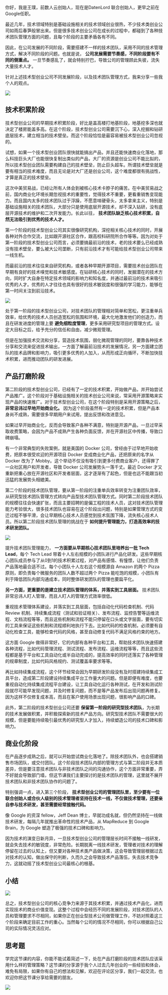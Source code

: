 你好，我是王璞，前数人云创始人，现在是DatenLord 联合创始人，更早之前在Google任职。

最近几年，技术领域特别是基础设施相关的技术领域创业很热，不少技术类创业公司如雨后春笋般冒出来。但是很多技术创业公司在成长的过程中，都碰到了各种技术团队管理方面的问题，且每个阶段的主要矛盾各有不同。

因此，在公司发展的不同阶段，需要搭建不一样的技术团队，采用不同的技术管理方式，解决不同阶段的问题。也就是说， **公司发展需要节奏感，不同阶段要有不同的侧重点。** 一旦节奏感乱了，就会特别拧巴，导致公司的管理顾此失彼，流失大量技术人才。

针对上述技术型创业公司不同发展阶段，以及技术团队管理方式，我来分享一些我个人的观点。

![](https://static001.geekbang.org/resource/image/7d/12/7df1fe175154523b2e9de7fceb01eb12.png?wh=1772x950)

## **技术积累阶段**

技术型创业公司的早期技术积累阶段，好比是盖高楼打地基阶段，地基挖多深也就决定了楼房能盖多高。在这个阶段，技术型创业公司需要沉下心，深入挖掘和钻研底层技术，建立相当的技术壁垒。而这个阶段恰恰是最容易被技术型创业公司忽视的。

试想，如果一个技术型创业团队很快就能搞出产品，并且还能快速商业化落地，那么科技巨头大厂也能很快复制出类似的产品，大厂的资源是创业公司不能比拟的，所以技术型创业团队需要构建自己的技术壁垒，防止巨头超车。所谓技术壁垒就是要有相当的技术难度，而且无论是对大厂还是创业公司，这个难度都很有挑战性，才算是真正的技术壁垒。

这次中美贸易战，已经让所有人体会到被核心技术卡脖子的痛苦。在中美贸易战之前，国内商业化环境长期忽视技术的重要性，觉得技术不重要，更看重销售变现能力。而且国内太多的技术团队过于浮躁，不愿意啃硬骨头，太多拿来主义，特别是基础设施相关的技术团队，大部分只是使用底层开源技术，却不深入钻研，没有底层开源技术的维护和二次开发能力。长此以往， **技术团队缺乏核心技术积累，自然无法吸引到优秀的技术人才。**

第一个阶段的技术型创业公司其实很像研究机构，深挖相关核心技术的同时，开展各种对外合作交流，比如跟开源社区合作，跟高校科研院所合作等等。因为对处于第一阶段的技术型创业公司而言，必须要搞最前沿的技术，老的技术要么已经成熟没有技术壁垒，要么被大公司垄断，只有前沿技术才有可能给技术型创业公司带来一线生机。

而最前沿的技术往往来自研究机构，或者各种早期开源项目，需要技术创业团队在早期有良好的技术嗅觉和技术敏感度。在钻研核心技术的同时，发掘潜在的技术方向，同时扩大自身在特定技术领域的影响力和知名度，并通过最前沿的技术来吸引优秀的人才。优秀的人才往往也具有很好的技术敏锐度和很强的学习能力，能够在第一时间关注到前沿技术。

![](https://static001.geekbang.org/resource/image/b6/b8/b661376byye4d8a2b8686cbb442105b8.png?wh=1864x996)

处于第一阶段的技术型创业公司，对技术团队的管理相对简单和宽松，更注重单兵效率，给优秀的技术人员创造宽松的氛围和环境，最大化地激发他们的创造力，而且在研发进度的管理上要 **避免细粒度管理**，更多采用研究型项目的管理方式。设定大目标之后，给予充分的信任和自由，减少微观管理。

但是在加强技术交流和分享，营造技术氛围，弱化微观管理的同时，要靠各种技术分享和交流来促进技术输出，一方面了解最前沿技术的发展情况，另一方面建立团队的技术品牌和影响力，吸引更多优秀的人加入，从而形成正向循环，不断加快技术积累，进而推动团队的研发进展。

## **产品打磨阶段**

第二阶段的技术型创业公司，已经有了一定的技术积累，开始做产品，并开始尝试产品推广。这个阶段对于基础设施相关的技术创业公司来说，常采用开源策略来实现产品的快速推广。对于技术型创业公司，在这个阶段特别是采用开源策略之后， **非常忌讳过早地开始商业化。** 因为这个阶段虽然有一定的技术积累，但是产品本身尚不成熟，需要很多早期用户来试用，提出反馈和改进意见。

如果过早开始商业化，反而会导致客户各种不满意，特别是开源产品，一旦过早采取收费策略，会因为产品不成熟产生各种负面反馈，并在开源社区中传播，导致口碑崩塌。

有一个非常典型的失败案例，就是美国的 Docker 公司，曾经由于过早地开始收费，把原本很受欢迎的开源项目 Docker 变成商业化产品，还把原来的名字从 Docker 改为了 Mobby。这个举动不仅没有吸引到更多付费商业客户，还得罪了一众社区用户和开发者，导致 Docker 公司发展势头一落千丈。最近 Docker 才又重新把重心放在开源社区和开发者层面，这才逐渐有了起色，但是也远不能跟当初迅猛的发展势头相媲美。

第二个阶段的技术团队管理，要从第一阶段的注重单兵效率转变为注重团队效率，从研究型技术团队管理方式转向产品型技术团队管理方式。同时第二阶段技术团队的规模往往会快速扩张，而且主要招聘的是偏工程的技术人员，这对技术团队管理能力考验很大，很多技术团队也容易在这个阶段出问题，特别是如果管理方式的变迁过程不够平滑，会让早期核心技术人员感觉到技术氛围下降，流失核心技术人员。所以第二阶段技术团队管理的挑战在于 **如何提升管理能力，打造高效率的技术研发团队。**

![](https://static001.geekbang.org/resource/image/67/60/67ab49ea48bed3f263183f4b8c895160.png?wh=1898x786)

提升技术团队管理能力， **一方面要从早期核心技术团队里培养出一批 Tech Lead**，每个 Tech Lead 带着十人左右规模的小团队进行产品化研发。这些早期核心团队成员参与了从0到1的技术积累过程，对产品有感情、有憧憬，让他们负责产品落地最合适不过。每个小团队十人左右这个规模源自 Amazon 的两个 Pizza 原则，即负责每个微服务的团队人数不超过两个 Pizza 能吃饱的规模，小团队有利于降低团队内部沟通成本，同时整体研发团队的管理也要扁平化。

**另一方面，更重要的是建立技术团队管理的体系，并落实到工具层面。** 技术团队非常忌讳人盯人管理，而且人盯人的管理方式效率很低。

重视技术管理体系建设，并落实到工具层面，包括自动化代码检查机制、代码 Review 机制、持续集成流程（测试和验证相关）、发布流程、监控告警等运维流程、文档流程等等，而且这些机制和流程不能只停留在口头或文字层面，要有切实的工具来保证这些机制和流程顺利地执行下去。比如代码的检查机制，必须要有自动化检查工具，能够检查代码的风格，甚至自动修复代码不满足风格约束的地方。

这方面 Google 做得非常好，它的内部有各种平台和工具，帮助技术团队快速搭建各种流程，比如代码管理流程、测试流程、发布流程、运维流程等等，而且这些流程都是基于平台和工具自动化或半自动完成的，提高效率的同时还落实了各种管理的规章制度，比如代码风格规约、测试覆盖率要求等等。

再比如持续集成流程，这个环节经常会因为早期研发阶段没有及时搭建持续集成工具平台，造成第二阶段建设持续集成平台工作量大的问题。但是即便有难度，也要重视自动化持续集成流程平台建设，让工具自动化运行各种测试，在开发和测试阶段就尽可能早发现问题，并及时修复问题，而不是等产品发布后出现问题再修复。因为这样不仅修复成本高，而且在客户使用场景出现问题，很影响产品的口碑。

此外，第二阶段的技术型创业公司还要 **保留第一阶段的研究型技术团队**，为长期的技术发展做积累，并积极探索新的技术产品方向。研究型技术团队不需要很大的规模，但是要能持续吸引最优秀的研究型人才加入，持续塑造公司的技术口碑和影响力。

## **商业化阶段**

在产品逐步成熟之后，就可以开始尝试商业化落地了。除技术团队外，也会搭建销售市场团队，或交付团队。这个阶段技术团队内部的管理方式与第二阶段并无本质差异，但是要注意技术团队与非技术团队之间的沟通协作，这个方面非常重要，弄不好就会导致部门墙，但这节课我们主要探讨的是技术团队的管理，这里就不展开技术团队和非技术团队协作的问题了。

特别强调一点，进入第三个阶段， **技术型创业公司的管理团队里，至少要有一位联合创始人或合伙人级别的技术管理者坚持在技术一线，不仅做技术管理，还要亲自参与技术研发，甚至需要经常接触代码。**

像 Google 的资深 fellow，Jeff Dean 博士，早就功成名就，但仍然坚持在一线做技术研发，每隔几年就推出革命性的技术产品，从 MapReduce 到 Google Brain，为 Google 塑造了极强的技术口碑和影响力。

因为技术的演变日新月异，一旦技术型创业公司的管理层长时间不接触一线研发，就会失去技术的敏锐度，非常危险。长期脱离一线技术研发，管理者对技术的理解停留在过去的认知上，但又要对各种技术类产品做决策，这会导致管理层根据过去对技术的认知，做出保守的判断，久而久之会导致技术产品落伍，失去技术竞争力，这就动摇了技术型创业公司最核心的根基。

## 小结

![](https://static001.geekbang.org/resource/image/5b/4b/5b2634c87b6fa6755d8c1d1b58d7344b.png?wh=1672x780)

总之，技术型创业公司的核心竞争力来源于其技术积累，并通过技术产品化，进而实现技术的商业价值变现。这整个过程中会经历不同的发展阶段，对技术团队的人员和管理要求不尽相同，如果你正在创业型技术公司做管理工作，不妨对照着这三个阶段来确定目前工作的重心。当然每个公司的情况不尽相同，你可以根据自己公司的实际情况灵活应对。

## 思考题

学完这节课的内容，你能不能试着简述一下，处在产品打磨阶段的技术团队应该采用什么样的管理策略？这节课的分享源于我个人过去几年创业的一些经验和体会，难免有局限，如果你有自己的想法和见解，欢迎在评论区分享，我们一起交流，也欢迎你把这节课分享给需要的朋友。

![](https://static001.geekbang.org/resource/image/e4/6c/e4e3a2c0bfe635f31a5eda6d3f46016c.png?wh=1199x604)